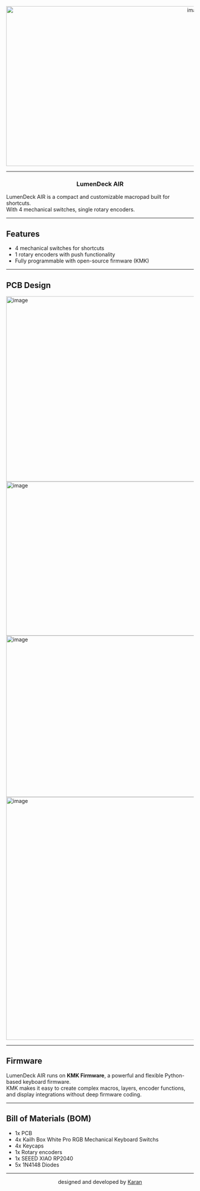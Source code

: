 <div align="center">
<img width="997" height="430" alt="image" src="https://github.com/user-attachments/assets/8e111de0-87f2-49bf-bb4b-130e39385d83" />
</div>


----

<h3 align="center">LumenDeck AIR</h3>

LumenDeck AIR is a compact and customizable macropad built for shortcuts.  
With 4 mechanical switches, single rotary encoders.

---

## Features
- 4 mechanical switches for shortcuts  
- 1 rotary encoders with push functionality  
- Fully programmable with open-source firmware (KMK)  

---

## PCB Design
<img width="1699" height="498" alt="image" src="https://github.com/user-attachments/assets/4de62af1-d9be-4a66-8dde-e8f1924b9c2b" />
<img width="1638" height="414" alt="image" src="https://github.com/user-attachments/assets/730b5760-b7cf-4367-afd5-7c12f76d46bd" />
<img width="1652" height="434" alt="image" src="https://github.com/user-attachments/assets/8534200b-6b22-484f-9d01-11318dfd2cbe" />
<img width="855" height="653" alt="image" src="https://github.com/user-attachments/assets/99e1a867-94ba-4670-b9c1-41cf548a09f7" />

---

## Firmware
LumenDeck AIR runs on **KMK Firmware**, a powerful and flexible Python-based keyboard firmware.  
KMK makes it easy to create complex macros, layers, encoder functions, and display integrations without deep firmware coding.

---

## Bill of Materials (BOM)
- 1x PCB  
- 4x Kailh Box White Pro RGB Mechanical Keyboard Switchs
- 4x Keycaps
- 1x Rotary encoders  
- 1x SEEED XIAO RP2040
- 5x 1N4148 Diodes

---

<p align="center">
  designed and developed by <a href="https://github.com/karandev79">Karan</a>
</p>
